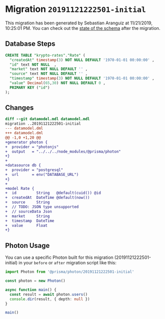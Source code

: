 # Migration `20191121222501-initial`

This migration has been generated by Sebastian Aranguiz at 11/21/2019, 10:25:01 PM.
You can check out the [state of the schema](./schema.prisma) after the migration.

## Database Steps

```sql
CREATE TABLE "krypto-rates"."Rate" (
  "createdAt" timestamp(3) NOT NULL DEFAULT '1970-01-01 00:00:00' ,
  "id" text NOT NULL  ,
  "market" text NOT NULL DEFAULT '' ,
  "source" text NOT NULL DEFAULT '' ,
  "timestamp" timestamp(3) NOT NULL DEFAULT '1970-01-01 00:00:00' ,
  "value" Decimal(65,30) NOT NULL DEFAULT 0 ,
  PRIMARY KEY ("id")
);
```

## Changes

```diff
diff --git datamodel.mdl datamodel.mdl
migration ..20191121222501-initial
--- datamodel.dml
+++ datamodel.dml
@@ -1,0 +1,20 @@
+generator photon {
+  provider = "photonjs"
+  output   = "../../../node_modules/@prisma/photon"
+}
+
+datasource db {
+  provider = "postgresql"
+  url      = env("DATABASE_URL")
+}
+
+model Rate {
+  id         String   @default(cuid()) @id
+  createdAt  DateTime @default(now())
+  source     String
+  // TODO: JSON type unsupported
+  // sourceData Json
+  market     String
+  timestamp  DateTime
+  value      Float
+}
```

## Photon Usage

You can use a specific Photon built for this migration (20191121222501-initial)
in your `before` or `after` migration script like this:

```ts
import Photon from '@prisma/photon/20191121222501-initial'

const photon = new Photon()

async function main() {
  const result = await photon.users()
  console.dir(result, { depth: null })
}

main()

```
